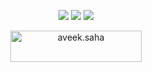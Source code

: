<p align="center">
  <img height="auto" width="auto" src ="https://github-readme-stats.vercel.app/api?username=gobliggg&show_icons=true&count_private=true&theme=transparent&hide_border=true&hide=issues,contribs&bg_color=00000000">
  <img height="auto" width="auto" src ="https://github-readme-stats.vercel.app/api/top-langs/?username=gobliggg&layout=compact&hide_border=true&theme=transparent&bg_color=00000000&langs_count=6&hide=jupyter%20notebook,tex,css,php&exclude_repo=Pacman-AI">
  <img src ="https://github-readme-streak-stats.herokuapp.com?user=gobliggg&theme=transparent&hide_border=true&background=FFFFFF00">
</p>
<p align="center">
  <a href="https://www.buymeacoffee.com/gobliggg"> <img align="center" src="https://cdn.buymeacoffee.com/buttons/v2/default-orange.png" height="50" width="210" alt="aveek.saha" /></a>
</p>
